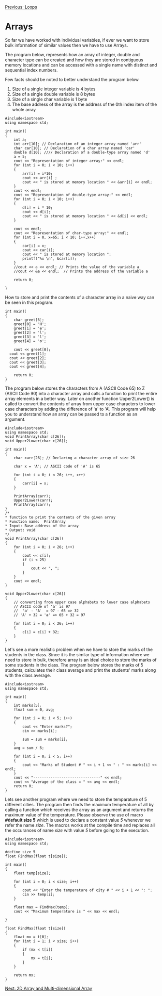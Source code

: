 [Previous: Loops](/5.%20Loops.md)

# Arrays

So far we have worked with individual variables, if ever we want to store bulk information of similar values then we have to use Arrays.

The program below, represents how an array of integer, double and character type can be created and how they are stored in contiguous memory locations and can be accessed with a single name with distinct and sequential index numbers.

Few facts should be noted to better understand the program below

1. Size of a single integer variable is 4 bytes
2. Size of a single double variable is 8 bytes
3. Size of a single char variable is 1 byte
4. The base address of the array is the address of the 0th index item of the whole array

```
#include<iostream>
using namespace std;

int main()
{
	int a;
	int arr[10]; // Declaration of an integer array named 'arr'
	char car[10]; // Declaration of a char array named 'car'
	double d[10]; //// Declaration of a double-type array named 'd'
	a = 5;
	cout << "Representation of integer array:" << endl;
	for (int i = 0; i < 10; i++)
	{
		arr[i] = i*10;
		cout << arr[i] ;
		cout << " is stored at memory location " << &arr[i] << endl; 
	}
	cout << endl;
	cout << "Representation of double-type array:" << endl;
	for (int i = 0; i < 10; i++)
	{
		d[i] = i * 10;
		cout << d[i];
		cout << " is stored at memory location " << &d[i] << endl;
	}

	cout << endl;
	cout << "Representation of char-type array:" << endl;
	for (int i = 0, x=65; i < 10; i++,x++)
	{
		car[i] = x;
		cout << car[i];
		cout << " is stored at memory location ";
		printf("%x \n", &car[i]);
	}
	//cout << a << endl; // Prints the value of the variable a
	//cout << &a << endl;  // Prints the address of the variable a

	return 0;

}
```

How to store and print the contents of a character array in a naive way can be seen in this program.

```
int main()
{
	char greet[5];
	greet[0] = 'H';
	greet[1] = 'e';
	greet[2] = 'l';
	greet[3] = 'l';
	greet[4] = 'o';

	cout << greet[0];
  cout << greet[1];
  cout << greet[2];
  cout << greet[3];
  cout << greet[4];
	
	return 0;
}
```

The program below stores the characters from A (ASCII Code 65) to Z (ASCII Code 90) into a character array and calls a function to print the entire array elements in a better way. Later on another function Upper2Lower() is called to convert the contents of array from upper case characters to lower case characters by adding the difference of 'a' to 'A'.  This program will help you to understand how an array can be passed to a function as an argument.

```
#include<iostream>
using namespace std;
void PrintArray(char c[26]); 
void Upper2Lower(char c[26]);

int main()
{
	char carr[26]; // Declaring a character array of size 26

	char x = 'A'; // ASCII code of 'A' is 65

	for (int i = 0; i < 26; i++, x++)
	{
		carr[i] = x;
	}

	PrintArray(carr);
	Upper2Lower(carr);
	PrintArray(carr);
}
/*
* function to print the contents of the given array
* Function name:  PrintArray
* Input: Base address of the array
* Output: void
*/
void PrintArray(char c[26])
{
	for (int i = 0; i < 26; i++)
	{
		cout << c[i];
		if (i < 25)
		{
			cout << ", ";
		}
	}
	cout << endl;
}

void Upper2Lower(char c[26])
{
	// converting from upper case alphabets to lower case alphabets
	// ASCII code of 'a' is 97
	//  'a' - 'A'  = 97 - 65 => 32
	// 'A' + 32 = 'a' => 65 + 32 = 97

	for (int i = 0; i < 26; i++)
	{
		c[i] = c[i] + 32;
	}
}
```

Let's see a more realistic problem when we have to store the marks of the students in the class. Since it is the similar type of information where we need to store in bulk, therefore array is an ideal choice to store the marks of some students in the class.
The program below stores the marks of 5 students, calculates their class average and print the students' marks along with the class average.

```
#include<iostream>
using namespace std;

int main()
{
	int marks[5];
	float sum = 0, avg;

	for (int i = 0; i < 5; i++)
	{
		cout << "Enter marks?";
		cin >> marks[i];

		sum = sum + marks[i];
	}
	avg = sum / 5;

	for (int i = 0; i < 5; i++)
	{
		cout << "Marks of Student # " << i + 1 << " : " << marks[i] << endl;
	}
	cout << "-------------------------------" << endl;
	cout << "Average of the class = " << avg << endl;
	return 0;
}
```

Lets see another program where we need to store the temparature of 5 different cities. The program then finds the maximum temperature of all by calling a function which receives the array as an argument and returns the maximum value of the temperature.
Please observe the use of macro **#default size 5** which is used to declare a constant value *5* whenever we refer the name *size*. The macros works at the compile time and replaces all the occurances of name *size* with value *5* before going to the execution.

```
#include<iostream>
using namespace std;

#define size 5
float FindMax(float t[size]);

int main()
{
	float temp[size];
	
	for (int i = 0; i < size; i++)
	{
		cout << "Enter the temperature of city # " << i + 1 << ": ";
		cin >> temp[i];
	}

	float max = FindMax(temp);
	cout << "Maximum temperature is " << max << endl;

}

float FindMax(float t[size])
{
	float mx = t[0];
	for (int i = 1; i < size; i++)
	{
		if (mx < t[i])
		{
			mx = t[i];
		}
	}

	return mx;
}
```


[Next: 2D Array and Multi-dimensional Array]()
